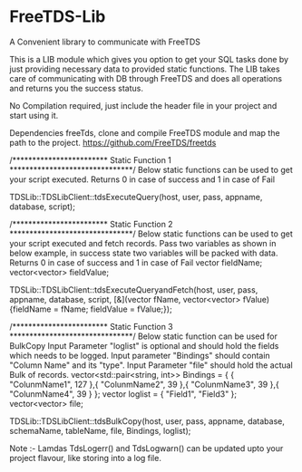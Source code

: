 # FreeTDS-Lib
A Convenient library to communicate with FreeTDS

This is a LIB module which gives you option to get your SQL tasks done by just providing necessary data to provided static functions.
The LIB takes care of communicating with DB through FreeTDS and does all operations and returns you the success status.

No Compilation required, just include the header file in your project and start using it.

Dependencies 
freeTds, clone and compile FreeTDS module and map the path to the project.
https://github.com/FreeTDS/freetds

/************************ Static Function 1 *******************************/
Below static functions can be used to get your script executed.
Returns 0 in case of success and 1 in case of Fail

TDSLib::TDSLibClient::tdsExecuteQuery(host, user, pass, appname, database, script);

/************************ Static Function 2 *******************************/
Below static functions can be used to get your script executed and fetch records.
Pass two variables as shown in below example, in success state two variables will be packed with data.
Returns 0 in case of success and 1 in case of Fail
vector<string> fieldName;
vector<vector<string>> fieldValue;

TDSLib::TDSLibClient::tdsExecuteQueryandFetch(host, user, pass, appname, database, script, [&](vector<string> fName, vector<vector<string>> fValue) {fieldName = fName; fieldValue = fValue;});

/************************ Static Function 3 *******************************/
Below static function can be used for BulkCopy
Input Parameter "loglist" is optional and should hold the fields which needs to be logged.
Input parameter "Bindings" should contain "Column Name" and its "type".
Input Parameter "file" should hold the actual Bulk of records.
vector<std::pair<string, int>> Bindings = { { "ColunmName1", 127 },{ "ColunmName2", 39 },{ "ColunmName3", 39 },{ "ColunmName4", 39 } };
vector<string> loglist = { "Field1", "Field3" };
vector<vector<string>> file;

TDSLib::TDSLibClient::tdsBulkCopy(host, user, pass, appname, database, schemaName, tableName, file, Bindings, loglist);


Note :-
Lamdas TdsLogerr() and TdsLogwarn() can be updated upto your project flavour, like storing into a log file.

